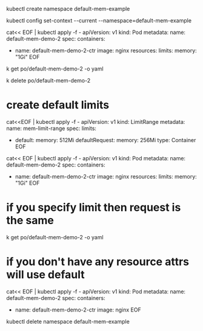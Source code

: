 

kubectl create namespace default-mem-example

kubectl config set-context --current --namespace=default-mem-example

cat<< EOF | kubectl apply -f -
apiVersion: v1
kind: Pod
metadata:
  name: default-mem-demo-2
spec:
  containers:
  - name: default-mem-demo-2-ctr
    image: nginx
    resources:
      limits:
        memory: "1Gi"
EOF

k get po/default-mem-demo-2 -o yaml

k delete po/default-mem-demo-2

# create default limits
cat<<EOF | kubectl apply -f -
apiVersion: v1
kind: LimitRange
metadata:
  name: mem-limit-range
spec:
  limits:
  - default:
      memory: 512Mi
    defaultRequest:
      memory: 256Mi
    type: Container
EOF

cat<< EOF | kubectl apply -f -
apiVersion: v1
kind: Pod
metadata:
  name: default-mem-demo-2
spec:
  containers:
  - name: default-mem-demo-2-ctr
    image: nginx
    resources:
      limits:
        memory: "1Gi"
EOF

# if you specify limit then request is the same
k get po/default-mem-demo-2 -o yaml

# if you don't have any resource attrs will use default
cat<< EOF | kubectl apply -f -
apiVersion: v1
kind: Pod
metadata:
  name: default-mem-demo-2
spec:
  containers:
  - name: default-mem-demo-2-ctr
    image: nginx
EOF


kubectl delete namespace default-mem-example